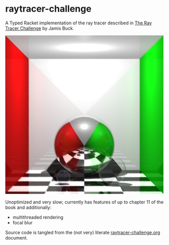 # raytracer-challenge
A Typed Racket implementation of the ray tracer described in [The Ray Tracer Challenge](http://raytracerchallenge.com) by Jamis Buck.

![Cornell Box](https://github.com/Calvin-Xu/raytracer-challenge/raw/main/gallery/cornellbox.png)

Unoptimized and very slow; currently has features of up to chapter 11 of the book and additionally:

* multithreaded rendering
* focal blur

Source code is tangled from the (not very) literate [raytracer-challenge.org](https://github.com/Calvin-Xu/raytracer-challenge/blob/main/raytracer-challenge.org) document.
